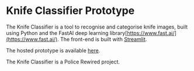 # Knife Classifier Prototype
The Knife Classifier is a tool to recognise and categorise knife images, built using Python and the FastAI deep learning library[https://www.fast.ai/](https://www.fast.ai/).  The front-end is built with [Streamlit](https://streamlit.io/).

The hosted prototype is available [here](https://st-knife-categoriser.onrender.com/).

The Knife Classifier is a Police Rewired project.

